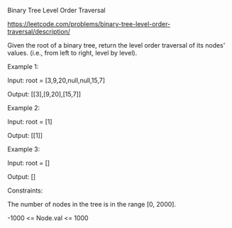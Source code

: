 Binary Tree Level Order Traversal

https://leetcode.com/problems/binary-tree-level-order-traversal/description/

Given the root of a binary tree, return the level order traversal of its nodes' values. (i.e., from left to right, level by level).

 

Example 1:


Input: root = [3,9,20,null,null,15,7]

Output: [[3],[9,20],[15,7]]

Example 2:

Input: root = [1]

Output: [[1]]

Example 3:

Input: root = []

Output: []
 

Constraints:

The number of nodes in the tree is in the range [0, 2000].

-1000 <= Node.val <= 1000
